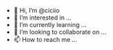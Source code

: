 - 👋 Hi, I’m @ciciio
- 👀 I’m interested in ...
- 🌱 I’m currently learning ...
- 💞️ I’m looking to collaborate on ...
- 📫 How to reach me ...

<!---
ciciio/ciciio is a ✨ special ✨ repository because its `README.md` (this file) appears on your GitHub profile.
You can click the Preview link to take a look at your changes.
--->
